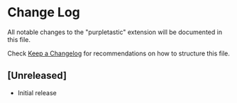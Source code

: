 # Change Log

All notable changes to the "purpletastic" extension will be documented in this file.

Check [Keep a Changelog](http://keepachangelog.com/) for recommendations on how to structure this file.

## [Unreleased]

- Initial release
